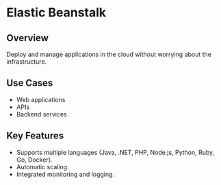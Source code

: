 # Elastic Beanstalk

## Overview
Deploy and manage applications in the cloud without worrying about the infrastructure.

## Use Cases
- Web applications
- APIs
- Backend services

## Key Features
- Supports multiple languages (Java, .NET, PHP, Node.js, Python, Ruby, Go, Docker).
- Automatic scaling.
- Integrated monitoring and logging.
